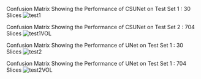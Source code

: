
Confusion Matrix Showing the Performance of CSUNet on Test Set 1 : 30 Slices
![test1](https://github.com/NaveenPaluru/Segmentation-COVID-19/blob/master/results/test1.png)


Confusion Matrix Showing the Performance of CSUNet on Test Set 2 : 704 Slices
![test1VOL](https://github.com/NaveenPaluru/Segmentation-COVID-19/blob/master/results/test1VOL.png)


Confusion Matrix Showing the Performance of UNet on Test Set 1 : 30 Slices
![test2](https://github.com/NaveenPaluru/Segmentation-COVID-19/blob/master/results/test2.png)


Confusion Matrix Showing the Performance of UNet on Test Set 1 : 704 Slices
![test2VOL](https://github.com/NaveenPaluru/Segmentation-COVID-19/blob/master/results/test2VOL.png)
